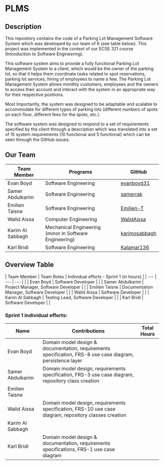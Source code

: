 # PLMS
## Description
This repository contains the code of a Parking Lot Management Software System which was developed by our team of 6 (see table below). This project was implemented in the context of our ECSE 321 course (Introduction to Software Engineering).  

This software system aims to provide a fully functional Parking Lot Management System to a client, which would be the owner of the parking lot, so that it helps them coordinate tasks related to spot reservations, parking lot services, hiring of employees to name a few. The Parking Lot Management System allows monthly customers, employees and the owners to access their account and interact with the system in an appropriate way for their respective positions. 

Most Importantly, the system was designed to be adaptable and scalable to accommodate for different types of parking lots (different numbers of spots on each floor, different fees for the spots, etc.). 

The software system was designed to respond to a set of requirements specified by the client through a description which was translated into a set of 15 system requirements (10 functional and 5 functional) which can be seen through the GitHub issues. 

## Our Team

| Team Member |	Programs | GitHub |
| --- | --- | --- |
| Evan Boyd | Software Engineering  | <a href="https://github.com/evanboyd31" target="_blank">evanboyd31</a> |
| Samer Abdulkarim | Software Engineering | <a href="https://github.com/samerrak" target="_blank">samerrak</a> |
| Emilien Taisne	| Software Engineering  | <a href="https://github.com/Emilien-T" target="_blank">Emilien-T</a> |
| Walid Aissa	| Computer Engineering  | <a href="https://github.com/WalidAissa" target="_blank">WalidAissa</a> |
| Karim Al Sabbagh | Mechanical Engineering (minor in Software Engineering)  |  <a href="https://github.com/karimosabbagh" target="_blank">karimosabbagh</a>  |
| Karl Bridi	| Software Engineering | <a href="https://github.com/Kalamar136" target="_blank">Kalamar136</a>   |

## Overview Table

| Team Member |	Team Roles | Individual efforts - Sprint 1 (in hours) |
| --- | --- | --- |    |
| Evan Boyd | Software Developer  |    |
| Samer Abdulkarim | Project Manager, Software Developer |    |
| Emilien Taisne	| Documentation Manager, Software Developer  |    |
| Walid Aissa	| Software Developer  |    |
| Karim Al Sabbagh | Testing Lead, Software Developer  |    |
| Karl Bridi	| Software Developer |    |

### Sprint 1 individual efforts: 

| Name | Contributions | Total Hours | 
| --- | --- | --- |
| Evan Boyd | Domain model design & documentation, requirements specification, FRS-8 use case diagram, persistence layer  |    |
| Samer Abdulkarim | Domain model design, requirements specification, FRS-3 use case diagram, repository class creation  |   |
| Emilien Taisne |   |   |
| Walid Aissa | Domain model design, requirements specification, FRS-10 use case diagram, repository classes creation |    |
| Karim Al Sabbagh |   |   |
| Karl Bridi | Domain model design & documentation, requirements specifications, FRS-1 use case diagram |    |

 

 

 
